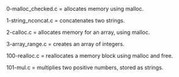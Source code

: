 0-malloc_checked.c = allocates memory using malloc.

1-string_nconcat.c = concatenates two strings.

2-calloc.c = allocates memory for an array, using malloc.

3-array_range.c = creates an array of integers.

100-realloc.c = reallocates a memory block using malloc and free.

101-mul.c = multiplies two positive numbers, stored as strings.
